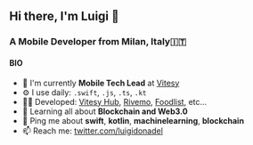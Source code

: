 ## Hi there, I'm Luigi 👋

### A Mobile Developer from Milan, Italy🇮🇹

#### BIO

- 🏢 I'm currently **Mobile Tech Lead** at [Vitesy](https://vitesy.com)
- ⚙️ I use daily: `.swift`, `.js`, `.ts`, `.kt`
- 🧑‍💻 Developed: [Vitesy Hub](https://apps.apple.com/it/app/vitesy-hub/id1459078334), [Rivemo](https://play.google.com/store/apps/details?id=it.wedigital.rivemo&hl=it&gl=US), [Foodlist](https://apps.apple.com/us/app/foodlist/id1407984350), etc…
- 🌱 Learning all about **Blockchain and Web3.0**
- 💬 Ping me about **swift**, **kotlin**, **machinelearning**, **blockchain**
- 📫 Reach me: [twitter.com/luigidonadel](https://twitter.com/luigidonadel)
